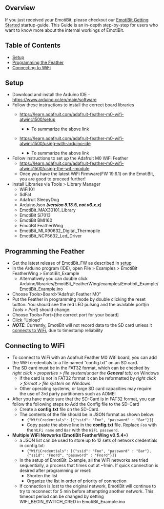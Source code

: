 ## Overview
If you just received your EmotiBit, please checkout our [EmotiBit Getting Started](https://github.com/EmotiBit/EmotiBit_Docs/blob/EmotiBit-V2/Hello_EmotiBit-Introduction_to_EmotiBit/EmotiBit_Getting_Started.md) startup-guide.
This Guide is an in-depth step-by-step for users who want to know more about the internal workings of EmotiBit.
## Table of Contents
- [Setup](#setup)
- [Programming the Feather](#programming-the-feather)
- [Connecting to WiFi](#connecting-to-wifi)

## Setup
- Download and install the Arduino IDE - https://www.arduino.cc/en/main/software
- Follow these instructions to install the correct board libraries 
  - https://learn.adafruit.com/adafruit-feather-m0-wifi-atwinc1500/setup
    - <details>
      <summary>To summarize the above link</summary>
      <br>
      
        - Preferences > Additional Board Manager URLs
        - Copy-Paste the link: https:<span></span>//adafruit.github.io/arduino-board-index/package_adafruit_index.json
      </details>
  
  - https://learn.adafruit.com/adafruit-feather-m0-wifi-atwinc1500/using-with-arduino-ide
    - <details>
      <summary>To summarize the above link</summary>
      <br>
      
        - Tools>Board: “..”>Boards Manager
          - Install Arduino SAMD Boards
          - Install Adafruit SAMD _**(use version 1.5.1)**_
      </details>
- Follow instructions to set up the Adafruit M0 WiFi Feather
  - https://learn.adafruit.com/adafruit-feather-m0-wifi-atwinc1500/using-the-wifi-module
  - Once you have the latest WiFi Firmware(FW 19.6.1) on the EmotiBit, you are good to proceed further!
- Install Libraries via Tools > Library Manager
  - WiFi101
  - SdFat
  - Adafruit SleepyDog
  - ArduinoJson _**(version 5.13.5, not v6.x.x)**_
  - EmotiBit_MAX30101_Library
  - EmotiBit Si7013
  - EmotiBit BMI160
  - EmotiBit FeatherWing
  - EmotiBit_MLX90632_Digital_Thermopile
  - EmotiBit_NCP5632_Led_Driver


## Programming the Feather
- Get the latest release of EmotiBit_FW as described in [setup](#setup)
- In the Arduino program (IDE), open File > Examples > EmotiBit FeatherWing > EmotiBit_Example
  - Alternatively you can double click Arduino/libraries/EmotiBit_FeatherWing/examples/Emotibit_Example/EmotiBit_Example.ino
- Choose Tools>Board>“Adafruit Feather M0”
- Put the Feather in programming mode by double clicking the reset button. You should see the red LED pulsing and the available port(in _Tools > Port_) should change.
- Choose Tools>Port>[the correct port for your board]
- Click “Upload”
- _**NOTE**_: Currently, EmotiBit will not record data to the SD card unless it [connects to WiFi](#connecting-to-wifi), due to timestamp reliability

## Connecting to WiFi
- To connect to WiFi with an Adafruit Feather M0 Wifi board, you can add the WiFi credentials to a file named “config.txt” on an SD card.
- The SD card must be in the FAT32 format, which can be checked by _right click > properties > file system(_under the **General**_ tab)_ on Windows
  - if the card is not in FAT32 format it can be reformatted by _right click > format > file system_ on Windows
  - Other operating systems, or large SD card capacities may require the use of 3rd party partitioners such as AOMEI
- After you have made sure that the SD-Card is in FAT32 format, you can follow the following steps to Add the Config file to the SD-Card
  - Create a **config.txt** file on the SD-Card.
  - The contents of the file should be in JSON format as shown below:
    - ``{"WifiCredentials": [{"ssid": "Foo", "password" : "Bar"}]}``
    - Copy paste the above line in the **config.txt** file. Replace `Foo` with the `WiFi name` and `Bar` with the `WiFi password`.
- **Multiple WiFi Networks (EmotiBit FeatherWing v0.5.4+)**
  - a JSON list can be used to store up to 12 sets of network credentials in config.txt:
    - ``{"WifiCredentials": [{"ssid": "Foo", "password" : "Bar"},{"ssid": "Fnord", "password" : "Fnord"}]}``
  - In the setup of EmotiBit_Example, all the WiFi networks are tried sequentially, a process that times out at ~1min. If quick connection is desired after programming or reset:
    - Shorten the list
    - Organize the list in order of priority of connection
  - If connection is lost to the original network, EmotiBit will continue to try to reconnect for 5 min before attempting another network. This timeout period can be changed by setting WIFI_BEGIN_SWITCH_CRED in EmotiBit_Example.ino
